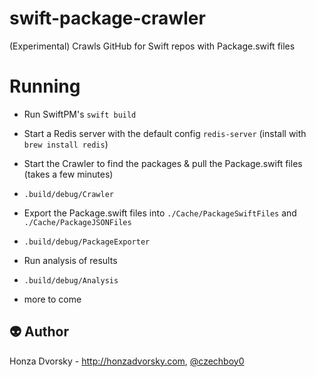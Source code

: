 # swift-package-crawler
(Experimental) Crawls GitHub for Swift repos with Package.swift files

# Running

- Run SwiftPM's `swift build`
- Start a Redis server with the default config `redis-server` (install with `brew install redis`)
- Start the Crawler to find the packages & pull the Package.swift files (takes a few minutes)
- `.build/debug/Crawler`
- Export the Package.swift files into `./Cache/PackageSwiftFiles` and `./Cache/PackageJSONFiles`
- `.build/debug/PackageExporter`
- Run analysis of results
- `.build/debug/Analysis`

- more to come

:alien: Author
------
Honza Dvorsky - http://honzadvorsky.com, [@czechboy0](http://twitter.com/czechboy0)
